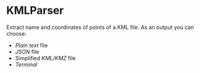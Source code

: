 KMLParser
========================
Extract name and coordinates of points of a KML file.
As an output you can choose:

* *Plain text* file
* *JSON* file	
* Simplified *KML/KMZ* file
* *Terminal*
